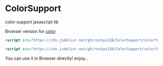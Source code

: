 # ColorSupport
color support javascript lib

Browser version for [color](!github.com/Qix-/color) 

```html
<script src="https://cdn.jsdelivr.net/gh/rockyx128/ColorSupport/colorfn.js"></script>
```

```html
<script src="https://cdn.jsdelivr.net/gh/rockyx128/ColorSupport/colorfn.min.js"></script>
```


You can use it in Browser directly! enjoy...
